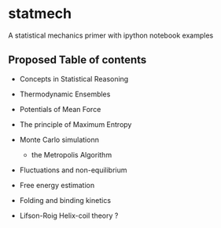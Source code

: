 # statmech
A statistical mechanics primer with ipython notebook examples



## Proposed Table of contents

* Concepts in Statistical Reasoning

* Thermodynamic Ensembles 
* Potentials of Mean Force
* The principle of Maximum Entropy

* Monte Carlo simulationn
  * the Metropolis Algorithm
 
* Fluctuations and non-equilibrium

* Free energy estimation
* Folding and binding kinetics 
* Lifson-Roig Helix-coil theory ?


